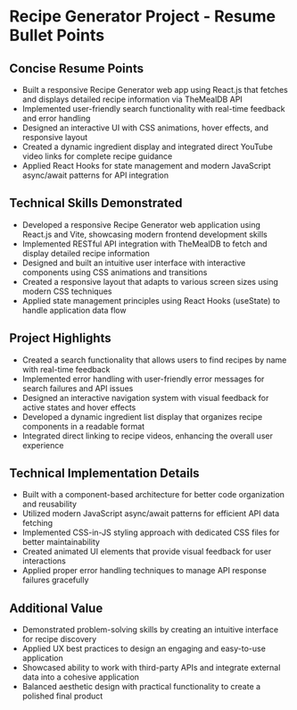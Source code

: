 # Recipe Generator Project - Resume Bullet Points

## Concise Resume Points

* Built a responsive Recipe Generator web app using React.js that fetches and displays detailed recipe information via TheMealDB API
* Implemented user-friendly search functionality with real-time feedback and error handling
* Designed an interactive UI with CSS animations, hover effects, and responsive layout
* Created a dynamic ingredient display and integrated direct YouTube video links for complete recipe guidance
* Applied React Hooks for state management and modern JavaScript async/await patterns for API integration

## Technical Skills Demonstrated

* Developed a responsive Recipe Generator web application using React.js and Vite, showcasing modern frontend development skills
* Implemented RESTful API integration with TheMealDB to fetch and display detailed recipe information
* Designed and built an intuitive user interface with interactive components using CSS animations and transitions
* Created a responsive layout that adapts to various screen sizes using modern CSS techniques
* Applied state management principles using React Hooks (useState) to handle application data flow

## Project Highlights

* Created a search functionality that allows users to find recipes by name with real-time feedback
* Implemented error handling with user-friendly error messages for search failures and API issues
* Designed an interactive navigation system with visual feedback for active states and hover effects
* Developed a dynamic ingredient list display that organizes recipe components in a readable format
* Integrated direct linking to recipe videos, enhancing the overall user experience

## Technical Implementation Details

* Built with a component-based architecture for better code organization and reusability
* Utilized modern JavaScript async/await patterns for efficient API data fetching
* Implemented CSS-in-JS styling approach with dedicated CSS files for better maintainability
* Created animated UI elements that provide visual feedback for user interactions
* Applied proper error handling techniques to manage API response failures gracefully

## Additional Value

* Demonstrated problem-solving skills by creating an intuitive interface for recipe discovery
* Applied UX best practices to design an engaging and easy-to-use application
* Showcased ability to work with third-party APIs and integrate external data into a cohesive application
* Balanced aesthetic design with practical functionality to create a polished final product 